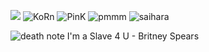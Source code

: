 ![](https://komarev.com/ghpvc/?username=your-github-username&color=ff69b4)
![KoRn](https://64.media.tumblr.com/7d95cccd1ef31aa7696df1b8c0bbae62/0a844093c4702aee-2e/s100x200/850bc8aad30c4fcea577a50ec9331504307ee1b8.jpg) ![PinK](https://64.media.tumblr.com/488e3ec71fb845d426d3c4fec581a3b4/55716263dd58e6e4-92/s100x200/c0167d54a6d5733d1fb12885ea35660f322e1f21.png) ![pmmm](https://blinkies.crd.co/assets/images/gallery14/6b567854_original.gif?v=f551d29f) ![saihara](https://external-media.spacehey.net/media/sU6YeGQjl8XAwf8uV8OCV0PbOzSxz_QTnn1sqwT0ipgI=/https://images-wixmp-ed30a86b8c4ca887773594c2.wixmp.com/f/bc0536b3-8a12-4088-9948-782176ad2a7d/dbeg6oc-525bb87e-8f98-48c5-8cdf-4f1d90e75abb.png/v1/fill/w_99,h_56,q_80,strp/saihara_stamp_3_by_haru__maki_dbeg6oc-fullview.jpg?token=eyJ0eXAiOiJKV1QiLCJhbGciOiJIUzI1NiJ9.eyJzdWIiOiJ1cm46YXBwOjdlMGQxODg5ODIyNjQzNzNhNWYwZDQxNWVhMGQyNmUwIiwiaXNzIjoidXJuOmFwcDo3ZTBkMTg4OTgyMjY0MzczYTVmMGQ0MTVlYTBkMjZlMCIsIm9iaiI6W1t7ImhlaWdodCI6Ijw9NTYiLCJwYXRoIjoiXC9mXC9iYzA1MzZiMy04YTEyLTQwODgtOTk0OC03ODIxNzZhZDJhN2RcL2RiZWc2b2MtNTI1YmI4N2UtOGY5OC00OGM1LThjZGYtNGYxZDkwZTc1YWJiLnBuZyIsIndpZHRoIjoiPD05OSJ9XV0sImF1ZCI6WyJ1cm46c2VydmljZTppbWFnZS5vcGVyYXRpb25zIl19.0wXfL52892YHhT3r-DzMCuGNBb637fVQf8EeYIzVv74)



![death note](https://i8.glitter-graphics.org/pub/181/181958z6aob5a3xp.gif)  I'm a Slave 4 U - Britney Spears
